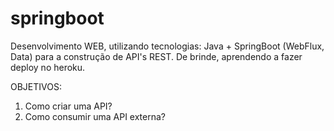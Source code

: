 # springboot
Desenvolvimento WEB, utilizando tecnologias: Java + SpringBoot (WebFlux, Data) para a construção de API's REST. De brinde, aprendendo a fazer deploy no 
heroku.

OBJETIVOS:
1. Como criar uma API?
2. Como consumir uma API externa?

